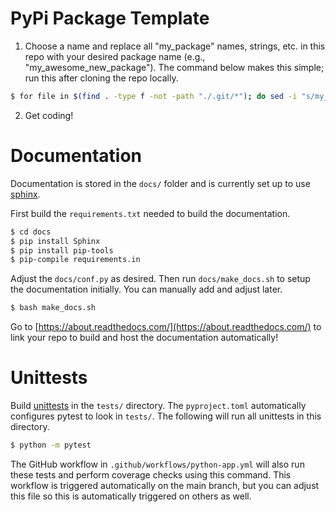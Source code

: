 PyPi Package Template
===

1. Choose a name and replace all "my_package" names, strings, etc. in this repo with your desired package name (e.g., "my_awesome_new_package").  The command below makes this simple; run this after cloning the repo locally.

~~~bash
$ for file in $(find . -type f -not -path "./.git/*"); do sed -i "s/my_package/my_awesome_new_package/g" $file; done
~~~

2. Get coding!

Documentation
===

Documentation is stored in the `docs/` folder and is currently set up to use [sphinx](https://www.sphinx-doc.org/en/master/).

First build the `requirements.txt` needed to build the documentation.

~~~bash
$ cd docs
$ pip install Sphinx
$ pip install pip-tools
$ pip-compile requirements.in
~~~

Adjust the `docs/conf.py` as desired. Then run `docs/make_docs.sh` to setup the documentation initially.  You can manually add and adjust later.

~~~bash
$ bash make_docs.sh
~~~

Go to [https://about.readthedocs.com/](https://about.readthedocs.com/) to link your repo to build and host the documentation automatically!

Unittests
===

Build [unittests](https://docs.python.org/3/library/unittest.html) in the `tests/` directory.  The `pyproject.toml` automatically configures pytest to look in `tests/`.  The following will run all unittests in this directory.

~~~bash
$ python -m pytest
~~~

The GitHub workflow in `.github/workflows/python-app.yml` will also run these tests and perform coverage checks using this command.  This workflow is triggered automatically on the main branch, but you can adjust this file so this is automatically triggered on others as well.
